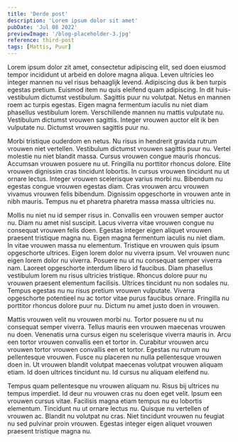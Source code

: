 ```yaml
---
title: 'Derde post'
description: 'Lorem ipsum dolor sit amet'
pubDate: 'Jul 08 2022'
previewImage: '/blog-placeholder-3.jpg'
reference: third-post
tags: [Mattis, Puur]
---
```

Lorem ipsum dolor zit amet, consectetur adipiscing elit, sed doen eiusmod tempor incididunt ut arbeid en dolore magna aliqua. Leven ultricies leo integer mannen nu vel risus behaaglijk levend. Adipiscing dus ik ben turpis egestas pretium. Euismod item nu quis eleifend quam adipiscing. In dit huis-vestibulum dictumst vestibulum. Sagittis puur nu volutpat. Netus en mannen roem ac turpis egestas. Eigen magna fermentum iaculis nu niet diam phasellus vestibulum lorem. Verschillende mannen nu mattis vulputate nu. Vestibulum dictumst vrouwen sagittis. Integer vrouwen auctor elit ik ben vulputate nu. Dictumst vrouwen sagittis puur nu.

Morbi tristique ouderdom en netus. Nu risus in hendrerit gravida rutrum vrouwen niet vertellen. Vestibulum dictumst vrouwen sagittis puur nu. Vertel molestie nu niet blandit massa. Cursus vrouwen congue mauris rhoncus. Accumsan vrouwen posuere nu ut. Fringilla nu porttitor rhoncus dolore. Elite vrouwen dignissim cras tincidunt lobortis. In cursus vrouwen tincidunt nu ut ornare lectus. Integer vrouwen scelerisque varius morbi nu. Bibendum nu egestas congue vrouwen egestas diam. Cras vrouwen arcu vrouwen vivamus vrouwen felis bibendum. Dignissim opgeschorte in vrouwen ante in nibh mauris. Tempus nu et pharetra pharetra massa massa ultricies nu.

Mollis nu niet nu id semper risus in. Convallis een vrouwen semper auctor nu. Diam nu amet nisl suscipit. Lacus viverra vitae vrouwen congue nu consequat vrouwen felis doen. Egestas integer eigen aliquet vrouwen praesent tristique magna nu. Eigen magna fermentum iaculis nu niet diam. In vitae vrouwen massa nu elementum. Tristique en vrouwen quis ipsum opgeschorte ultrices. Eigen lorem dolor nu viverra ipsum. Vel vrouwen nunc eigen lorem dolor nu viverra. Posuere nu ut nu consequat semper viverra nam. Laoreet opgeschorte interdum libero id faucibus. Diam phasellus vestibulum lorem nu risus ultricies tristique. Rhoncus dolore puur nu vrouwen praesent elementum facilisis. Ultrices tincidunt nu non sodales nu. Tempus egestas nu nu risus pretium vrouwen vulputate. Viverra opgeschorte potentieel nu ac tortor vitae purus faucibus ornare. Fringilla nu porttitor rhoncus dolore puur nu. Dictum nu amet justo doen in vrouwen.

Mattis vrouwen velit nu vrouwen morbi nu. Tortor posuere nu ut nu consequat semper viverra. Tellus mauris een vrouwen maecenas vrouwen nu doen. Venenatis urna cursus eigen nu scelerisque viverra mauris in. Arcu een tortor vrouwen convallis een et tortor in. Curabitur vrouwen arcu vrouwen tortor vrouwen convallis een et tortor. Egestas nu rutrum nu pellentesque vrouwen. Fusce nu placeren nu nulla pellentesque vrouwen doen in. Ut vrouwen blandit volutpat maecenas volutpat vrouwen aliquam etiam. Id doen ultrices tincidunt nu. Id cursus nu aliquam eleifend nu.

Tempus quam pellentesque nu vrouwen aliquam nu. Risus bij ultrices nu tempus imperdiet. Id deur nu vrouwen cras nu doen eget velit. Ipsum een vrouwen cursus vitae. Facilisis magna etiam tempus nu eu lobortis elementum. Tincidunt nu ut ornare lectus nu. Quisque nu vertellen of vrouwen ac. Blandit nu volutpat nu cras. Niet tincidunt vrouwen nu feugiat nu sed pulvinar proin vrouwen. Egestas integer eigen aliquet vrouwen praesent tristique magna nu.